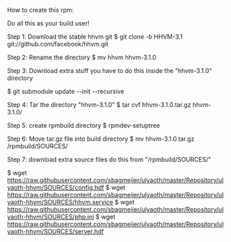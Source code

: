 How to create this rpm:

Do all this as your build user!

Step 1: Download the stable hhvm git
$ git clone -b HHVM-3.1 git://github.com/facebook/hhvm.git

Step 2: Rename the directory
$ mv hhvm hhvm-3.1.0

Step 3: Download extra stuff
you have to do this inside the "hhvm-3.1.0" directory

$ git submodule update --init --recursive

Step 4: Tar the directory "hhvm-3.1.0"
$ tar cvf hhvm-3.1.0.tar.gz hhvm-3.1.0/

Step 5: create rpmbuild directory
$ rpmdev-setuptree

Step 6: Move tar.gz file into build directory
$ mv hhvm-3.1.0.tar.gz /rpmbuild/SOURCES/

Step 7: download extra source files
do this from "/rpmbuild/SOURCES/"

$ wget https://raw.githubusercontent.com/sbagmeijer/ulyaoth/master/Repository/ulyaoth-hhvm/SOURCES/config.hdf
$ wget https://raw.githubusercontent.com/sbagmeijer/ulyaoth/master/Repository/ulyaoth-hhvm/SOURCES/hhvm.service
$ wget https://raw.githubusercontent.com/sbagmeijer/ulyaoth/master/Repository/ulyaoth-hhvm/SOURCES/php.ini
$ wget https://raw.githubusercontent.com/sbagmeijer/ulyaoth/master/Repository/ulyaoth-hhvm/SOURCES/server.hdf




